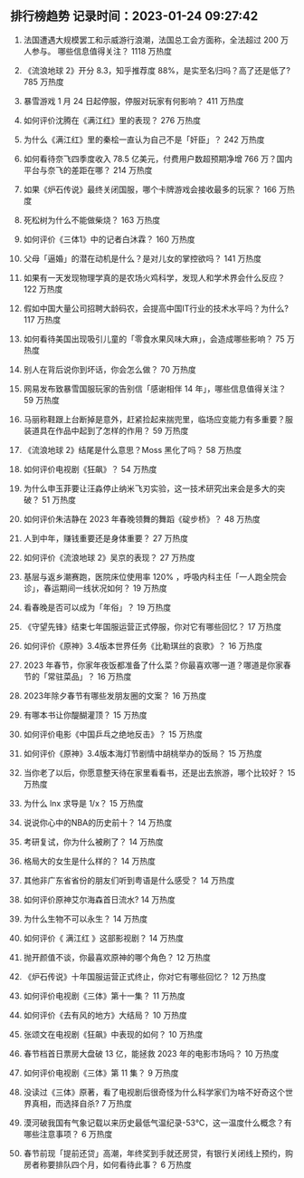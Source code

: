 
## 排行榜趋势 记录时间：2023-01-24 09:27:42
  
  1. 法国遭遇大规模罢工和示威游行浪潮，法国总工会方面称，全法超过 200 万人参与。 哪些信息值得关注？ 1118 万热度
    
  2. 《流浪地球 2》开分 8.3，知乎推荐度 88%，是实至名归吗？高了还是低了? 785 万热度
    
  3. 暴雪游戏 1 月 24 日起停服，停服对玩家有何影响？ 411 万热度
    
  4. 如何评价沈腾在《满江红》里的表现？ 276 万热度
    
  5. 为什么《满江红》里的秦桧一直认为自己不是「奸臣」？ 242 万热度
    
  6. 如何看待奈飞四季度收入 78.5 亿美元，付费用户数超预期净增 766 万？国内平台与奈飞的差距在哪？ 214 万热度
    
  7. 如果《炉石传说》最终关闭国服，哪个卡牌游戏会接收最多的玩家？ 166 万热度
    
  8. 死松树为什么不能做柴烧？ 163 万热度
    
  9. 如何评价《三体1》中的记者白沐霖？ 160 万热度
    
  10. 父母「逼婚」的潜在动机是什么？是对儿女的掌控欲吗？ 141 万热度
    
  11. 如果有一天发现物理学真的是农场火鸡科学，发现人和学术界会什么反应？ 122 万热度
    
  12. 假如中国大量公司招聘大龄码农，会提高中国IT行业的技术水平吗？为什么? 117 万热度
    
  13. 如何看待美国出现吸引儿童的「零食水果风味大麻」，会造成哪些影响？ 75 万热度
    
  14. 别人在背后说你到坏话，你会怎么做？ 70 万热度
    
  15. 网易发布致暴雪国服玩家的告别信「感谢相伴 14 年」，哪些信息值得关注？ 59 万热度
    
  16. 马丽称鞋跟上台断掉是意外，赶紧捡起来揣兜里，临场应变能力有多重要？服装道具在作品中起到了怎样的作用？ 59 万热度
    
  17. 《流浪地球 2》结尾是什么意思？Moss 黑化了吗？ 58 万热度
    
  18. 如何评价电视剧《狂飙》？ 54 万热度
    
  19. 为什么申玉菲要让汪淼停止纳米飞刃实验，这一技术研究出来会是多大的突破？ 51 万热度
    
  20. 如何评价朱洁静在 2023 年春晚领舞的舞蹈《碇步桥》？ 48 万热度
    
  21. 人到中年，赚钱重要还是身体重要？ 27 万热度
    
  22. 如何评价《流浪地球 2》吴京的表现？ 27 万热度
    
  23. 基层与返乡潮赛跑，医院床位使用率 120% ，呼吸内科主任「一人跑全院会诊」，春运期间一线状况如何？ 19 万热度
    
  24. 看春晚是否可以成为「年俗」？ 19 万热度
    
  25. 《守望先锋》结束七年国服运营正式停服，你对它有哪些回忆？ 17 万热度
    
  26. 如何评价《原神》3.4版本世界任务《比勒琪丝的哀歌》？ 16 万热度
    
  27. 2023 年春节，你家年夜饭都准备了什么菜？你最喜欢哪一道？哪道是你家春节的「常驻菜品」？ 16 万热度
    
  28. 2023年除夕春节有哪些发朋友圈的文案？ 16 万热度
    
  29. 有哪本书让你醍醐灌顶？ 15 万热度
    
  30. 如何评价电影《中国乒乓之绝地反击》？ 15 万热度
    
  31. 如何评价《原神》3.4版本海灯节剧情中胡桃举办的饭局？ 15 万热度
    
  32. 当你老了以后，你愿意整天待在家里看看书，还是出去旅游，哪个比较好？ 15 万热度
    
  33. 为什么 lnx 求导是 1/x？ 15 万热度
    
  34. 说说你心中的NBA的历史前十？ 14 万热度
    
  35. 考研复试，你为什么被刷了？ 14 万热度
    
  36. 格局大的女生是什么样的？ 14 万热度
    
  37. 其他非广东省省份的朋友们听到粤语是什么感受？ 14 万热度
    
  38. 如何评价原神艾尔海森首日流水? 14 万热度
    
  39. 为什么生物不可以永生？ 14 万热度
    
  40. 如何评价《 满江红 》这部影视剧？ 14 万热度
    
  41. 抛开颜值不谈，你最喜欢原神的哪个角色？ 12 万热度
    
  42. 《炉石传说》十年国服运营正式终止，你对它有哪些回忆？ 12 万热度
    
  43. 如何评价电视剧《三体》第十一集？ 11 万热度
    
  44. 如何评价《去有风的地方》大结局？ 10 万热度
    
  45. 张颂文在电视剧《狂飙》中表现的如何？ 10 万热度
    
  46. 春节档首日票房大盘破 13 亿，能拯救 2023 年的电影市场吗？ 10 万热度
    
  47. 如何评价电视剧《三体》第 11 集？ 9 万热度
    
  48. 没读过《三体》原著，看了电视剧后很奇怪为什么科学家们为啥不好奇这个世界真相，而选择自杀? 7 万热度
    
  49. 漠河破我国有气象记载以来历史最低气温纪录-53℃，这一温度什么概念？有哪些注意事项？ 6 万热度
    
  50. 春节前现「提前还贷」高潮，年终奖到手就还房贷，有银行关闭线上预约，购房者称要排队四个月，如何看待此事？ 6 万热度
    